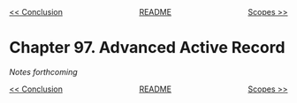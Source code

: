 <div>
<div style='float: left'><a href='ch96-conclusion.md'>&lt;&lt; Conclusion</a></div>
<div style='float: right'><a href='ch98-scopes.md'>Scopes &gt;&gt;</a></div>
<div style='float: inline-auto;text-align:center'><a href='README.md'>README</a></div>
<div style="clear: both"></div>
</div>

# Chapter 97. Advanced Active Record

*Notes forthcoming*

<div>
<div style='float: left'><a href='ch96-conclusion.md'>&lt;&lt; Conclusion</a></div>
<div style='float: right'><a href='ch98-scopes.md'>Scopes &gt;&gt;</a></div>
<div style='float: inline-auto;text-align:center'><a href='README.md'>README</a></div>
<div style="clear: both"></div>
</div>